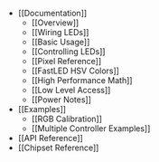 * [[Documentation]]
  * [[Overview]]
  * [[Wiring LEDs]]
  * [[Basic Usage]]
  * [[Controlling LEDs]]
  * [[Pixel Reference]]
  * [[FastLED HSV Colors]]
  * [[High Performance Math]]
  * [[Low Level Access]]
  * [[Power Notes]]
* [[Examples]]
  * [[RGB Calibration]]
  * [[Multiple Controller Examples]]
* [[API Reference]]
* [[Chipset Reference]]
